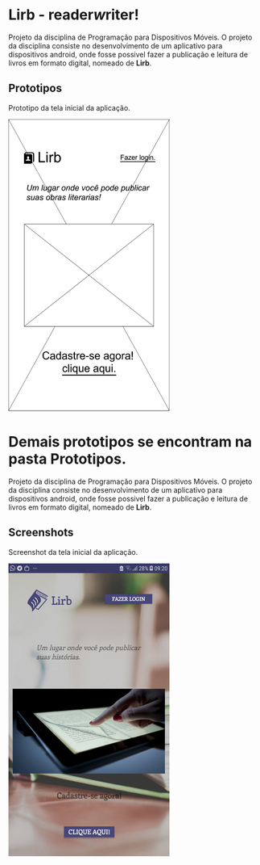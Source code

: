 # Lirb - reader*w*riter!

Projeto da disciplina de Programação para Dispositivos Móveis. O projeto da disciplina consiste no desenvolvimento de um aplicativo para dispositivos android, onde fosse possivel fazer a publicação e leitura de livros em formato digital, nomeado de **Lirb**.

## Prototipos
Prototipo da tela inicial da aplicação.

<img src="https://raw.githubusercontent.com/rodgeraraujo/pdm-project-lirb/master/Prototipos/00%20-%20Home.png" width="320" height="580" />

Demais prototipos se encontram na pasta **Prototipos**.
=======
Projeto da disciplina de Programação para Dispositivos Móveis. O projeto da disciplina consiste no desenvolvimento de um aplicativo para dispositivos android, onde fosse possivel fazer a publicação e leitura de livros em formato digital, nomeado de **Lirb**.

## Screenshots
Screenshot da tela inicial da aplicação.

<img src="https://raw.githubusercontent.com/rodgeraraujo/pdm-project-lirb/master/Screenshots/01%20Home.jpg" width="320" height="580" />

